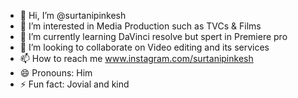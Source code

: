 - 👋 Hi, I’m @surtanipinkesh
- 👀 I’m interested in Media Production such as TVCs & Films
- 🌱 I’m currently learning DaVinci resolve but spert in Premiere pro
- 💞️ I’m looking to collaborate on Video editing and its services
- 📫 How to reach me www.instagram.com/surtanipinkesh
- 😄 Pronouns: Him
- ⚡ Fun fact: Jovial and kind

<!---
surtanipinkesh/surtanipinkesh is a ✨ special ✨ repository because its `README.md` (this file) appears on your GitHub profile.
You can click the Preview link to take a look at your changes.
--->
